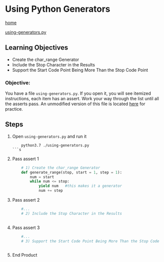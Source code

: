 # Using Python Generators
[home](../readme.md)

[using-generators.py](./code/using-generators.py)
## Learning Objectives
* Create the char_range Generator
* Include the Stop Character in the Results
* Support the Start Code Point Being More Than the Stop Code Point

### Objective: 
You have a file `using-generators.py`. If you open it, you will see itemized instructions, each item has an assert. Work your way through the list until all the asserts pass. An unmodified version of this file is located [here](./code/using-generators.py) for practice. 

## Steps

1. Open `using-generators.py` and run it
    ```shell
        python3.7 ./using-generators.py
    ```s
1. Pass assert 1
    ```python
        # 1) Create the char_range Generator
        def generate_range(stop, start = 1, step = 1):
            num = start
            while num <= stop:
                yield num   #this makes it a generator
                num += step

    ```
1. Pass assert 2
    ```python
        #...
        # 2) Include the Stop Character in the Results
        
    ```
1. Pass assert 3
    ```python
        #...
        # 3) Support the Start Code Point Being More Than the Stop Code Point
        
    ```

1. End Product
    ```python
        
    ```